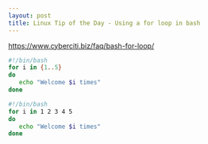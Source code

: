 ```yaml
---
layout: post
title: Linux Tip of the Day - Using a for loop in bash
---
```

https://www.cyberciti.biz/faq/bash-for-loop/

```bash
#!/bin/bash
for i in {1..5}
do
   echo "Welcome $i times"
done
```

```bash
#!/bin/bash
for i in 1 2 3 4 5
do
   echo "Welcome $i times"
done
```
